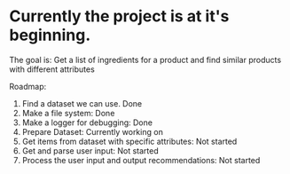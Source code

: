 # Currently the project is at it's beginning.
The goal is: Get a list of ingredients for a product and find similar products with different attributes

Roadmap:
1. Find a dataset we can use.                           Done
2. Make a file system:                                  Done
3. Make a logger for debugging:                         Done
4. Prepare Dataset:                                     Currently working on
5. Get items from dataset with specific attributes:     Not started
6. Get and parse user input:                            Not started
7. Process the user input and output recommendations:   Not started 
